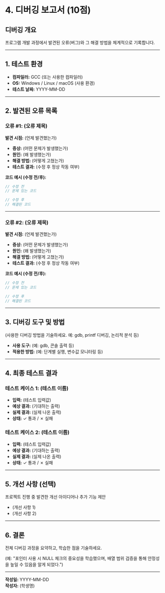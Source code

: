 # 4. 디버깅 보고서 (10점)

## 디버깅 개요
프로그램 개발 과정에서 발견된 오류(버그)와 그 해결 방법을 체계적으로 기록합니다.

---

## 1. 테스트 환경
- **컴파일러:** GCC (또는 사용한 컴파일러)
- **OS:** Windows / Linux / macOS (사용 환경)
- **테스트 날짜:** YYYY-MM-DD

---

## 2. 발견된 오류 목록

### 오류 #1: (오류 제목)
**발견 시점:** (언제 발견했는가)
- **증상:** (어떤 문제가 발생했는가)
- **원인:** (왜 발생했는가)
- **해결 방법:** (어떻게 고쳤는가)
- **테스트 결과:** (수정 후 정상 작동 여부)

**코드 예시 (수정 전/후):**
```c
// 수정 전
// 문제 있는 코드

// 수정 후
// 해결된 코드
```

---

### 오류 #2: (오류 제목)
**발견 시점:** (언제 발견했는가)
- **증상:** (어떤 문제가 발생했는가)
- **원인:** (왜 발생했는가)
- **해결 방법:** (어떻게 고쳤는가)
- **테스트 결과:** (수정 후 정상 작동 여부)

**코드 예시 (수정 전/후):**
```c
// 수정 전
// 문제 있는 코드

// 수정 후
// 해결된 코드
```

---

## 3. 디버깅 도구 및 방법

(사용한 디버깅 방법을 기술하세요. 예: gdb, printf 디버깅, 논리적 분석 등)

- **사용 도구:** (예: gdb, 콘솔 출력 등)
- **적용한 방법:** (예: 단계별 실행, 변수값 모니터링 등)

---

## 4. 최종 테스트 결과

### 테스트 케이스 1: (테스트 이름)
- **입력:** (테스트 입력값)
- **예상 결과:** (기대하는 출력)
- **실제 결과:** (실제 나온 출력)
- **상태:** ✓ 통과 / ✗ 실패

### 테스트 케이스 2: (테스트 이름)
- **입력:** (테스트 입력값)
- **예상 결과:** (기대하는 출력)
- **실제 결과:** (실제 나온 출력)
- **상태:** ✓ 통과 / ✗ 실패

---

## 5. 개선 사항 (선택)

프로젝트 진행 중 발견한 개선 아이디어나 추가 기능 제안

- (개선 사항 1)
- (개선 사항 2)

---

## 6. 결론

전체 디버깅 과정을 요약하고, 학습한 점을 기술하세요.

(예: "포인터 사용 시 NULL 체크의 중요성을 학습했으며, 배열 범위 검증을 통해 안정성을 높일 수 있음을 알게 되었다.")

---

**작성일:** YYYY-MM-DD  
**작성자:** (학생명)
